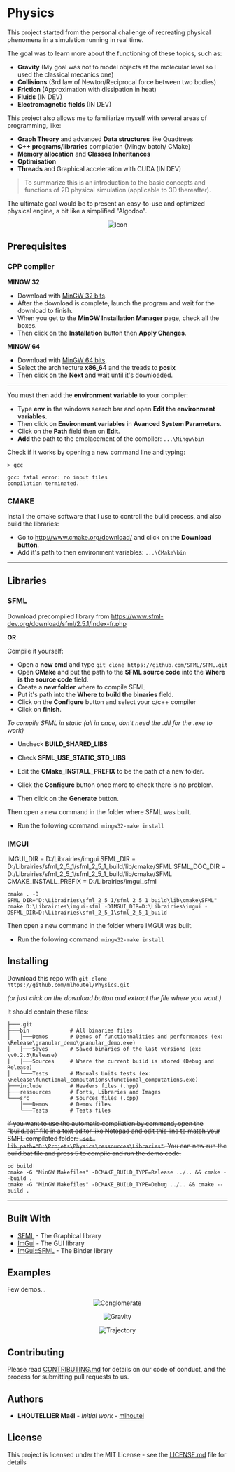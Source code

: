 # Physics

This project started from the personal challenge of recreating physical phenomena in a simulation running in real time.

The goal was to learn more about the functioning of these topics, such as:
- **Gravity** (My goal was not to model objects at the molecular level so I used the classical mecanics one)
- **Collisions** (3rd law of Newton/Reciprocal force between two bodies)
- **Friction** (Approximation with dissipation in heat)
- **Fluids** (IN DEV)
- **Electromagnetic fields** (IN DEV)

This project also allows me to familiarize myself with several areas of programming, like:
- **Graph Theory** and advanced **Data structures** like Quadtrees
- **C++ programs/libraries** compilation (Mingw batch/ CMake)
- **Memory allocation** and **Classes Inheritances**
- **Optimisation** 
- **Threads** and Graphical acceleration with CUDA (IN DEV)

> To summarize this is an introduction to the basic concepts and functions of 2D physical simulation (applicable to 3D thereafter).

The ultimate goal would be to present an easy-to-use and optimized physical engine, a bit like a simplified "Algodoo".


<p align="center"><img alt="Icon" src="./assets/icon/icon.png"></p>


## Prerequisites

### CPP compiler

**MINGW 32**
 * Download with [MinGW 32 bits](https://osdn.net/projects/mingw/downloads/68260/mingw-get-setup.exe/). 
 * After the download is complete, launch the program and wait for the download to finish. 
 * When you get to the **MinGW Installation Manager** page, check all the boxes.
 * Then click on the **Installation** button then **Apply Changes**.

**MINGW 64**
* Download with [MinGW 64 bits](https://sourceforge.net/projects/mingw-w64/files/Toolchains%20targetting%20Win32/Personal%20Builds/mingw-builds/installer/mingw-w64-install.exe/download). 
 * Select the architecture **x86_64** and the treads to **posix**
 * Then click on the **Next** and wait until it's downloaded.

---

You must then add the **environment variable** to your compiler:
 * Type **env** in the windows search bar and open **Edit the environment variables**.
 * Then click on **Environment variables** in **Avanced System Parameters**. 
 * Click on the **Path** field then on **Edit**. 
 * **Add** the path to the emplacement of the compiler: ```...\Mingw\bin```

Check if it works by opening a new command line and typing:
```
> gcc

gcc: fatal error: no input files
compilation terminated.
```
### CMAKE

Install the cmake software that I use to controll the build process, and also build the libraries:
 * Go to http://www.cmake.org/download/ and click on the **Download button**.
 * Add it's path to then environment variables: ```...\CMake\bin```

---

## Libraries

### SFML

Download precompiled library from https://www.sfml-dev.org/download/sfml/2.5.1/index-fr.php

**OR**

Compile it yourself:

* Open a **new cmd** and type ```git clone https://github.com/SFML/SFML.git```
* Open **CMake** and put the path to the **SFML source code** into the **Where is the source code** field. 
* Create a **new folder** where to compile SFML 
* Put it's path into the **Where to build the binaries** field.
* Click on the **Configure** button and select your c/c++ compiler
* Click on **finish**.

*To compile SFML in static (all in once, don't need the .dll for the .exe to work)*

* Uncheck **BUILD_SHARED_LIBS**
* Check **SFML_USE_STATIC_STD_LIBS**
* Edit the **CMake_INSTALL_PREFIX** to be the path of a new folder.

* Click the **Configure** button once more to check there is no problem.
* Then click on the **Generate** button.

Then open a new command in the folder where SFML was built.

 * Run the following command: ```mingw32-make install```

### IMGUI

IMGUI_DIR = D:/Librairies/imgui
SFML_DIR = D:/Librairies/sfml_2_5_1/sfml_2_5_1_build/lib/cmake/SFML
SFML_DOC_DIR = D:/Librairies/sfml_2_5_1/sfml_2_5_1_build/lib/cmake/SFML
CMAKE_INSTALL_PREFIX = D:/Librairies/imgui_sfml

```
cmake . -D SFML_DIR="D:\Librairies\sfml_2_5_1/sfml_2_5_1_build\lib\cmake\SFML"
cmake D:\Librairies\imgui-sfml -DIMGUI_DIR=D:\Librairies\imgui -DSFML_DIR=D:\Librairies\sfml_2_5_1\sfml_2_5_1_build
```

Then open a new command in the folder where IMGUI was built.

 * Run the following command: ```mingw32-make install```

## Installing

Download this repo with ```git clone https://github.com/mlhoutel/Physics.git```

*(or just click on the download button and extract the file where you want.)*

It should contain these files:
```
├───.git
├───bin             # All binaries files
│   │───Demos       # Demos of functionnalities and performances (ex: \Release\granular_demo\granular_demo.exe)
│   │───Saves       # Saved binaries of the last versions (ex: \v0.2.3\Release)
│   │───Sources     # Where the current build is stored (Debug and Release)
│   └───Tests       # Manuals Units tests (ex: \Release\functional_computations\functional_computations.exe)
├───include         # Headers files (.hpp)
├───ressources      # Fonts, Libraries and Images
└───src             # Sources files (.cpp)
    │───Demos       # Demos files
    └───Tests       # Tests files
```

~~If you want to use the automatic compilation by command, open the "build.bat" file in a text editor like Notepad and edit this line to match your SMFL compilated folder: ``` set lib_path="D:\Projets\Physics\ressources\Libraries"```.
You can now run the build.bat file and press 5 to compile and run the demo code.~~

```
cd build
cmake -G "MinGW Makefiles" -DCMAKE_BUILD_TYPE=Release ../.. && cmake --build .
cmake -G "MinGW Makefiles" -DCMAKE_BUILD_TYPE=Debug ../.. && cmake --build .
```

---

## Built With

* [SFML](https://github.com/SFML/SFML) - The Graphical library
* [ImGui](https://github.com/ocornut/imgui) - The GUI library
* [ImGui::SFML](https://github.com/eliasdaler/imgui-sfml) - The Binder library

## Examples

Few demos...

<p align="center"><img alt="Conglomerate" src="./doc/ScreenShots/Conglomerate.gif"></p>

<p align="center"><img alt="Gravity" src="./doc/ScreenShots/Gravity.gif"></p>

<p align="center"><img alt="Trajectory" src="./doc/ScreenShots/Trajectory.gif"></p>

## Contributing

Please read [CONTRIBUTING.md](CONSTRIBUTING.md) for details on our code of conduct, and the process for submitting pull requests to us.

## Authors

* **LHOUTELLIER Maël** - *Initial work* - [mlhoutel](https://github.com/mlhoutel)

## License

This project is licensed under the MIT License - see the [LICENSE.md](LICENSE.md) file for details

